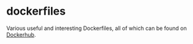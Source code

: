 # dockerfiles

Various useful and interesting Dockerfiles, all of which can be found on [Dockerhub](https://hub.docker.com/u/msnook).
